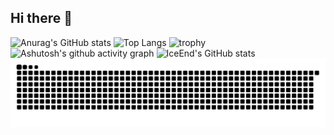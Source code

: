 ## Hi there 👋
![Anurag's GitHub stats](https://github-readme-stats.vercel.app/api?username=nanfengovo)
![Top Langs](https://github-readme-stats.vercel.app/api/top-langs/?username=nanfengovo)
![trophy](https://github-profile-trophy.vercel.app/?username=nanfengovo)
![Ashutosh's github activity graph](https://github-readme-activity-graph.vercel.app/graph?username=nanfengovo)
![IceEnd's GitHub stats](https://github-immortality.vercel.app/api?username=nanfengovo)
<picture>
  <source media="(prefers-color-scheme: dark)" srcset="https://raw.githubusercontent.com/nanfengovo/nanfengovo/output/github-contribution-grid-snake-dark.svg">
  <source media="(prefers-color-scheme: light)" srcset="https://raw.githubusercontent.com/nanfengovo/nanfengovo/output/github-contribution-grid-snake.svg">
  <img alt="github contribution grid snake animation" src="https://raw.githubusercontent.com/nanfengovo/nanfengovo/output/github-contribution-grid-snake.svg">
</picture>

<!--
**nanfengovo/nanfengovo** is a ✨ _special_ ✨ repository because its `README.md` (this file) appears on your GitHub profile.

Here are some ideas to get you started:

- 🔭 I’m currently working on ...
- 🌱 I’m currently learning ...
- 👯 I’m looking to collaborate on ...
- 🤔 I’m looking for help with ...
- 💬 Ask me about ...
- 📫 How to reach me: ...
- 😄 Pronouns: ...
- ⚡ Fun fact: ...
-->

